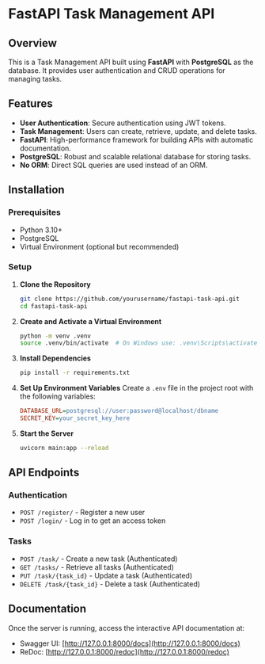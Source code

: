 # FastAPI Task Management API

## Overview
This is a Task Management API built using **FastAPI** with **PostgreSQL** as the database. It provides user authentication and CRUD operations for managing tasks.

## Features
- **User Authentication**: Secure authentication using JWT tokens.
- **Task Management**: Users can create, retrieve, update, and delete tasks.
- **FastAPI**: High-performance framework for building APIs with automatic documentation.
- **PostgreSQL**: Robust and scalable relational database for storing tasks.
- **No ORM**: Direct SQL queries are used instead of an ORM.

## Installation

### Prerequisites
- Python 3.10+
- PostgreSQL
- Virtual Environment (optional but recommended)

### Setup

1. **Clone the Repository**
   ```bash
   git clone https://github.com/yourusername/fastapi-task-api.git
   cd fastapi-task-api
   ```

2. **Create and Activate a Virtual Environment**
   ```bash
   python -m venv .venv
   source .venv/bin/activate  # On Windows use: .venv\Scripts\activate
   ```

3. **Install Dependencies**
   ```bash
   pip install -r requirements.txt
   ```

4. **Set Up Environment Variables**
   Create a `.env` file in the project root with the following variables:
   ```ini
   DATABASE_URL=postgresql://user:password@localhost/dbname
   SECRET_KEY=your_secret_key_here
   ```

5. **Start the Server**
   ```bash
   uvicorn main:app --reload
   ```

## API Endpoints

### Authentication
- `POST /register/` - Register a new user
- `POST /login/` - Log in to get an access token

### Tasks
- `POST /task/` - Create a new task (Authenticated)
- `GET /tasks/` - Retrieve all tasks (Authenticated)
- `PUT /task/{task_id}` - Update a task (Authenticated)
- `DELETE /task/{task_id}` - Delete a task (Authenticated)

## Documentation
Once the server is running, access the interactive API documentation at:
- Swagger UI: [http://127.0.0.1:8000/docs](http://127.0.0.1:8000/docs)
- ReDoc: [http://127.0.0.1:8000/redoc](http://127.0.0.1:8000/redoc)
